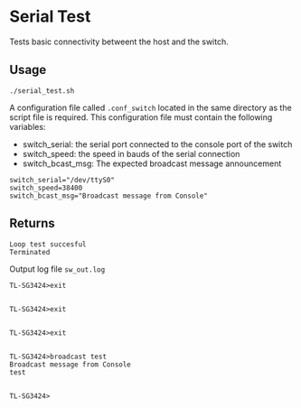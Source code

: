 # Serial Test

Tests basic connectivity betweent the host and the switch.

## Usage

`./serial_test.sh`

A configuration file called `.conf_switch` located in the same directory as the script file is required. This configuration file must contain the following variables:

* switch_serial: the serial port connected to the console port of the switch
* switch_speed: the speed in bauds of the serial connection
* switch_bcast_msg: The expected broadcast message announcement

```
switch_serial="/dev/ttyS0"
switch_speed=38400
switch_bcast_msg="Broadcast message from Console"
```

## Returns
```
Loop test succesful
Terminated
```

Output log file `sw_out.log `

```
TL-SG3424>exit


TL-SG3424>exit


TL-SG3424>exit


TL-SG3424>broadcast test
Broadcast message from Console
test


TL-SG3424>
```
